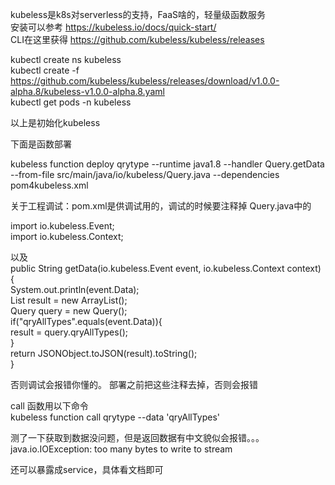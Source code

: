 kubeless是k8s对serverless的支持，FaaS啥的，轻量级函数服务<br/>
安装可以参考 https://kubeless.io/docs/quick-start/ <br/>
CLI在这里获得 https://github.com/kubeless/kubeless/releases <br/>


kubectl create ns kubeless <br/>
kubectl create -f https://github.com/kubeless/kubeless/releases/download/v1.0.0-alpha.8/kubeless-v1.0.0-alpha.8.yaml<br/>
kubectl get pods -n kubeless<br/>

以上是初始化kubeless<br/>

下面是函数部署<br/>

kubeless function deploy qrytype --runtime java1.8 --handler Query.getData --from-file src/main/java/io/kubeless/Query.java --dependencies pom4kubeless.xml<br/>

关于工程调试：pom.xml是供调试用的，调试的时候要注释掉 Query.java中的 <br/>

import io.kubeless.Event;<br/>
import io.kubeless.Context;<br/>

以及<br/>
public String getData(io.kubeless.Event event, io.kubeless.Context context) {<br/>
    System.out.println(event.Data);<br/>
    List result = new ArrayList();<br/>
    Query query = new Query();<br/>
    if("qryAllTypes".equals(event.Data)){<br/>
        result = query.qryAllTypes();<br/>
    }<br/>
    return JSONObject.toJSON(result).toString();<br/>
}<br/>

否则调试会报错你懂的。
部署之前把这些注释去掉，否则会报错

call 函数用以下命令 <br/>
kubeless function call qrytype --data 'qryAllTypes'<br/>

测了一下获取到数据没问题，但是返回数据有中文貌似会报错。。。java.io.IOException: too many bytes to write to stream<br/>

还可以暴露成service，具体看文档即可
